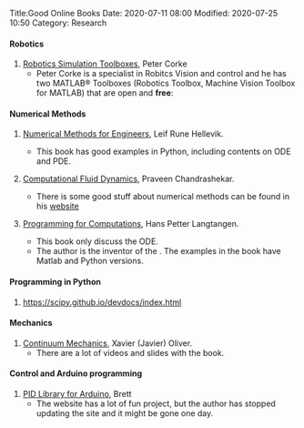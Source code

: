 Title:Good Online Books
Date: 2020-07-11 08:00
Modified: 2020-07-25 10:50
Category: Research
#### Robotics
1. [Robotics Simulation Toolboxes](https://petercorke.com/about/), Peter Corke
	- Peter Corke is a specialist in Robitcs Vision and control and he has two MATLAB® Toolboxes (Robotics Toolbox, Machine Vision Toolbox for MATLAB) that are open and __free__:


#### Numerical Methods

1. [Numerical Methods for Engineers](http://folk.ntnu.no/leifh/teaching/tkt4140/._main072.html), Leif Rune Hellevik.
	- This book has good examples in Python, including contents on ODE and PDE. 


2. [Computational Fluid Dynamics](http://praveen.tifrbng.res.in/teaching/acfd2013), Praveen Chandrashekar.
	- There is some good stuff about numerical methods can be found in his [website](http://cpraveen.github.io/teaching/index.html)

3. [Programming for Computations](http://hplgit.github.io/), Hans Petter Langtangen.
	- This book only discuss the ODE. 
	- The author is the inventor of the <DocOnce book>. The examples in the book have Matlab and Python versions. 


#### Programming in Python

1. https://scipy.github.io/devdocs/index.html


#### Mechanics

1. [Continuum Mechanics](http://oliver.rmee.upc.edu/xo/vpage/1/0/Teaching/Continuum-Mechanics), Xavier (Javier) Oliver.
	- There are a lot of videos and slides with the book. 

#### Control and Arduino programming

1. [PID Library for Arduino](http://brettbeauregard.com/blog/category/pid/), Brett
	- The website has a lot of fun project, but the author has stopped updating the site and it might be gone one day. 




